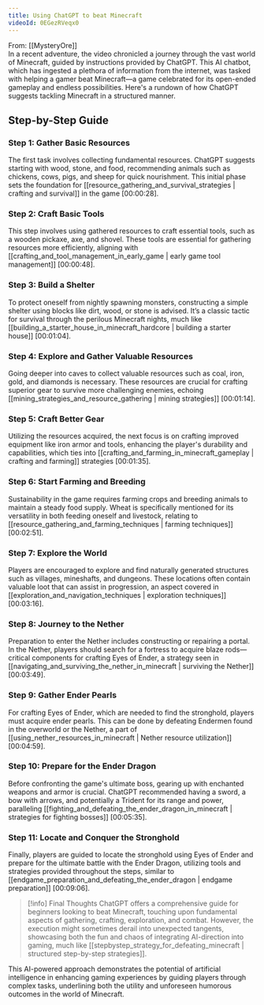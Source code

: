 ```yaml
---
title: Using ChatGPT to beat Minecraft
videoId: 0EGezRVeqx0
---
```


From: [[MysteryOre]] <br/> 
In a recent adventure, the video chronicled a journey through the vast world of Minecraft, guided by instructions provided by ChatGPT. This AI chatbot, which has ingested a plethora of information from the internet, was tasked with helping a gamer beat Minecraft—a game celebrated for its open-ended gameplay and endless possibilities. Here's a rundown of how ChatGPT suggests tackling Minecraft in a structured manner.

## Step-by-Step Guide

### Step 1: Gather Basic Resources
The first task involves collecting fundamental resources. ChatGPT suggests starting with wood, stone, and food, recommending animals such as chickens, cows, pigs, and sheep for quick nourishment. This initial phase sets the foundation for [[resource_gathering_and_survival_strategies | crafting and survival]] in the game [<a class="yt-timestamp" data-t="00:00:28">00:00:28</a>].

### Step 2: Craft Basic Tools
This step involves using gathered resources to craft essential tools, such as a wooden pickaxe, axe, and shovel. These tools are essential for gathering resources more efficiently, aligning with [[crafting_and_tool_management_in_early_game | early game tool management]] [<a class="yt-timestamp" data-t="00:00:48">00:00:48</a>].

### Step 3: Build a Shelter
To protect oneself from nightly spawning monsters, constructing a simple shelter using blocks like dirt, wood, or stone is advised. It’s a classic tactic for survival through the perilous Minecraft nights, much like [[building_a_starter_house_in_minecraft_hardcore | building a starter house]] [<a class="yt-timestamp" data-t="00:01:04">00:01:04</a>].

### Step 4: Explore and Gather Valuable Resources
Going deeper into caves to collect valuable resources such as coal, iron, gold, and diamonds is necessary. These resources are crucial for crafting superior gear to survive more challenging enemies, echoing [[mining_strategies_and_resource_gathering | mining strategies]] [<a class="yt-timestamp" data-t="00:01:14">00:01:14</a>].

### Step 5: Craft Better Gear
Utilizing the resources acquired, the next focus is on crafting improved equipment like iron armor and tools, enhancing the player's durability and capabilities, which ties into [[crafting_and_farming_in_minecraft_gameplay | crafting and farming]] strategies [<a class="yt-timestamp" data-t="00:01:35">00:01:35</a>].

### Step 6: Start Farming and Breeding
Sustainability in the game requires farming crops and breeding animals to maintain a steady food supply. Wheat is specifically mentioned for its versatility in both feeding oneself and livestock, relating to [[resource_gathering_and_farming_techniques | farming techniques]] [<a class="yt-timestamp" data-t="00:02:51">00:02:51</a>].

### Step 7: Explore the World
Players are encouraged to explore and find naturally generated structures such as villages, mineshafts, and dungeons. These locations often contain valuable loot that can assist in progression, an aspect covered in [[exploration_and_navigation_techniques | exploration techniques]] [<a class="yt-timestamp" data-t="00:03:16">00:03:16</a>].

### Step 8: Journey to the Nether
Preparation to enter the Nether includes constructing or repairing a portal. In the Nether, players should search for a fortress to acquire blaze rods—critical components for crafting Eyes of Ender, a strategy seen in [[navigating_and_surviving_the_nether_in_minecraft | surviving the Nether]] [<a class="yt-timestamp" data-t="00:03:49">00:03:49</a>].

### Step 9: Gather Ender Pearls
For crafting Eyes of Ender, which are needed to find the stronghold, players must acquire ender pearls. This can be done by defeating Endermen found in the overworld or the Nether, a part of [[using_nether_resources_in_minecraft | Nether resource utilization]] [<a class="yt-timestamp" data-t="00:04:59">00:04:59</a>].

### Step 10: Prepare for the Ender Dragon
Before confronting the game's ultimate boss, gearing up with enchanted weapons and armor is crucial. ChatGPT recommended having a sword, a bow with arrows, and potentially a Trident for its range and power, paralleling [[fighting_and_defeating_the_ender_dragon_in_minecraft | strategies for fighting bosses]] [<a class="yt-timestamp" data-t="00:05:35">00:05:35</a>].

### Step 11: Locate and Conquer the Stronghold
Finally, players are guided to locate the stronghold using Eyes of Ender and prepare for the ultimate battle with the Ender Dragon, utilizing tools and strategies provided throughout the steps, similar to [[endgame_preparation_and_defeating_the_ender_dragon | endgame preparation]] [<a class="yt-timestamp" data-t="00:09:06">00:09:06</a>].

> [!info] Final Thoughts
> ChatGPT offers a comprehensive guide for beginners looking to beat Minecraft, touching upon fundamental aspects of gathering, crafting, exploration, and combat. However, the execution might sometimes derail into unexpected tangents, showcasing both the fun and chaos of integrating AI-direction into gaming, much like [[stepbystep_strategy_for_defeating_minecraft | structured step-by-step strategies]].

This AI-powered approach demonstrates the potential of artificial intelligence in enhancing gaming experiences by guiding players through complex tasks, underlining both the utility and unforeseen humorous outcomes in the world of Minecraft.